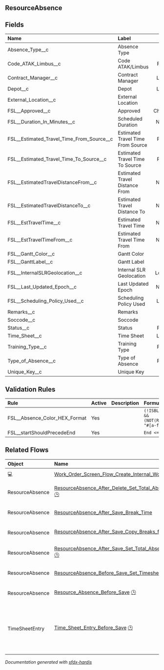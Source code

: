 ## ResourceAbsence

<!-- Object description -->

## Fields

| Name      | Label | Type | Description |
| :-------- | :---- | :--: | :---------- | 
| Absence_Type__c | Absence Type | Text | <!-- --> |
| Code_ATAK_Limbus__c | Code ATAK/Limbus | Picklist | <!-- --> |
| Contract_Manager__c | Contract Manager | Lookup | <!-- --> |
| Depot__c | Depot | Lookup | <!-- --> |
| External_Location__c | External Location | Text | <!-- --> |
| FSL__Approved__c | Approved | Checkbox | <!-- --> |
| FSL__Duration_In_Minutes__c | Scheduled Duration | Number | <!-- --> |
| FSL__Estimated_Travel_Time_From_Source__c | Estimated Travel Time From Source | Picklist | <!-- --> |
| FSL__Estimated_Travel_Time_To_Source__c | Estimated Travel Time To Source | Picklist | <!-- --> |
| FSL__EstimatedTravelDistanceFrom__c | Estimated Travel Distance From | Number | <!-- --> |
| FSL__EstimatedTravelDistanceTo__c | Estimated Travel Distance To | Number | <!-- --> |
| FSL__EstTravelTime__c | Estimated Travel Time | Number | <!-- --> |
| FSL__EstTravelTimeFrom__c | Estimated Travel Time From | Number | <!-- --> |
| FSL__Gantt_Color__c | Gantt Color | Text | <!-- --> |
| FSL__GanttLabel__c | Gantt Label | Text | <!-- --> |
| FSL__InternalSLRGeolocation__c | Internal SLR Geolocation | Location | <!-- --> |
| FSL__Last_Updated_Epoch__c | Last Updated Epoch | Number | <!-- --> |
| FSL__Scheduling_Policy_Used__c | Scheduling Policy Used | Lookup | <!-- --> |
| Remarks__c | Remarks | Text | <!-- --> |
| Soccode__c | Soccode | Text | <!-- --> |
| Status__c | Status | Picklist | <!-- --> |
| Time_Sheet__c | Time Sheet | Lookup | <!-- --> |
| Training_Type__c | Training Type | Picklist | <!-- --> |
| Type_of_Absence__c | Type of Absence | Picklist | <!-- --> |
| Unique_Key__c | Unique Key | Text | <!-- --> |

## Validation Rules

| Rule      | Active | Description | Formula |
| :-------- | :---- | :---------- | :------ |
| FSL__Absence_Color_HEX_Format | Yes |  | `(!ISBLANK(FSL__Gantt_Color__c)) && (NOT(REGEX(FSL__Gantt_Color__c, "#[a-fA-F0-9]{6}")))` |
| FSL__startShouldPrecedeEnd | Yes |  | `End <=  Start` |


## Related Flows

| Object | Name      | Type | Description |
| :----  | :-------- | :--: | :---------- | 
| 💻 | [Work_Order_Screen_Flow_Create_Internal_Work](../flows/Work_Order_Screen_Flow_Create_Internal_Work.md) [🕒](../flows/Work_Order_Screen_Flow_Create_Internal_Work-history.md) |  Screen Flow | <!-- --> |
| ResourceAbsence | [ResourceAbsence_After_Delete_Set_Total_Absence_Time_on_TimeSheet](../flows/ResourceAbsence_After_Delete_Set_Total_Absence_Time_on_TimeSheet.md) [🕒](../flows/ResourceAbsence_After_Delete_Set_Total_Absence_Time_on_TimeSheet-history.md) |  Record Before Delete | <!-- --> |
| ResourceAbsence | [ResourceAbsence_After_Save_Break_Time](../flows/ResourceAbsence_After_Save_Break_Time.md) |  Record After Save | <!-- --> |
| ResourceAbsence | [ResourceAbsence_After_Save_Copy_Breaks_from_Crew_to_Agents](../flows/ResourceAbsence_After_Save_Copy_Breaks_from_Crew_to_Agents.md) [🕒](../flows/ResourceAbsence_After_Save_Copy_Breaks_from_Crew_to_Agents-history.md) |  Record After Save | <!-- --> |
| ResourceAbsence | [ResourceAbsence_After_Save_Set_Total_Absence_Time_on_TimeSheet](../flows/ResourceAbsence_After_Save_Set_Total_Absence_Time_on_TimeSheet.md) [🕒](../flows/ResourceAbsence_After_Save_Set_Total_Absence_Time_on_TimeSheet-history.md) |  Record After Save | <!-- --> |
| ResourceAbsence | [ResourceAbsence_Before_Save_Set_Timesheet_Id](../flows/ResourceAbsence_Before_Save_Set_Timesheet_Id.md) |  Record After Save | <!-- --> |
| ResourceAbsence | [Resource_Absence_Before_Save](../flows/Resource_Absence_Before_Save.md) [🕒](../flows/Resource_Absence_Before_Save-history.md) |  Record Before Save | <!-- --> |
| TimeSheetEntry | [Time_Sheet_Entry_Before_Save](../flows/Time_Sheet_Entry_Before_Save.md) [🕒](../flows/Time_Sheet_Entry_Before_Save-history.md) |  Record Before Save | This flow is configured to update and fill in some data automatically on Time Sheet Entries |


_Documentation generated with [sfdx-hardis](https://sfdx-hardis.cloudity.com)_

